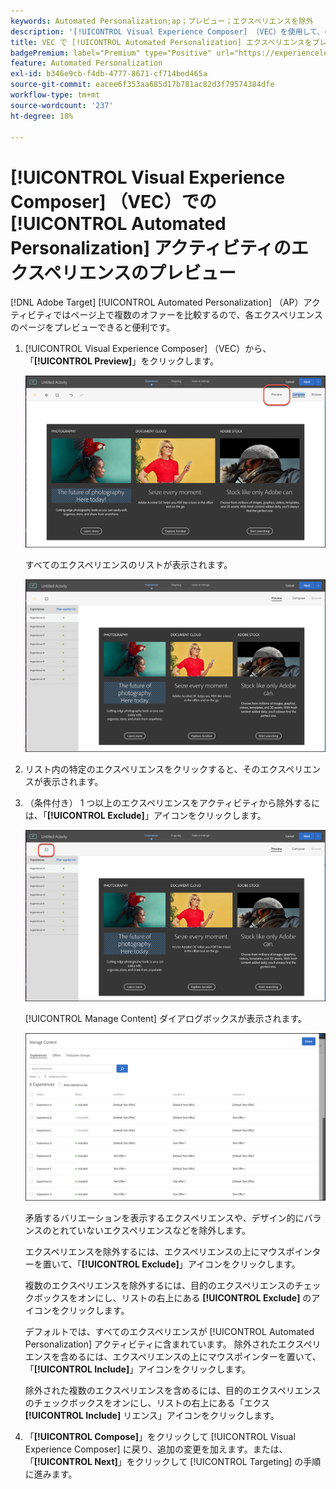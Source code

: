 ```yaml
---
keywords: Automated Personalization;ap；プレビュー；エクスペリエンスを除外
description: '[!UICONTROL Visual Experience Composer] （VEC）を使用して、の [!UICONTROL Automated Personalization] （AP）アクティビティの各エクスペリエンスをプレビュ  [!DNL Adobe Target]  する方法について説明します。'
title: VEC で [!UICONTROL Automated Personalization] エクスペリエンスをプレビューするにはどうすればよいですか？
badgePremium: label="Premium" type="Positive" url="https://experienceleague.adobe.com/docs/target/using/introduction/intro.html?lang=ja#premium newtab=true" tooltip="Target Premium に含まれる機能を確認してください。"
feature: Automated Personalization
exl-id: b346e9cb-f4db-4777-8671-cf714bed465a
source-git-commit: eacee6f353aa685d17b781ac82d3f79574384dfe
workflow-type: tm+mt
source-wordcount: '237'
ht-degree: 18%

---
```


# [!UICONTROL Visual Experience Composer] （VEC）での [!UICONTROL Automated Personalization] アクティビティのエクスペリエンスのプレビュー

[!DNL Adobe Target] [!UICONTROL Automated Personalization] （AP）アクティビティではページ上で複数のオファーを比較するので、各エクスペリエンスのページをプレビューできると便利です。

1. [!UICONTROL Visual Experience Composer] （VEC）から、「**[!UICONTROL Preview]**」をクリックします。

   ![プレビューアイコン](/help/main/c-activities/t-automated-personalization/assets/preview.png)

   すべてのエクスペリエンスのリストが表示されます。

   ![エクスペリエンスをプレビュー](/help/main/c-activities/t-automated-personalization/assets/ap_preview-new.png)

1. リスト内の特定のエクスペリエンスをクリックすると、そのエクスペリエンスが表示されます。

1. （条件付き） 1 つ以上のエクスペリエンスをアクティビティから除外するには、「**[!UICONTROL Exclude]**」アイコンをクリックします。

   ![除外アイコン](/help/main/c-activities/t-automated-personalization/assets/ap_exclude-new.png)

   [!UICONTROL Manage Content] ダイアログボックスが表示されます。

   ![コンテンツを管理ダイアログボックス](/help/main/c-activities/t-automated-personalization/assets/preview-exclude.png)

   矛盾するバリエーションを表示するエクスペリエンスや、デザイン的にバランスのとれていないエクスペリエンスなどを除外します。

   エクスペリエンスを除外するには、エクスペリエンスの上にマウスポインターを置いて、「**[!UICONTROL Exclude]**」アイコンをクリックします。

   複数のエクスペリエンスを除外するには、目的のエクスペリエンスのチェックボックスをオンにし、リストの右上にある **[!UICONTROL Exclude]** のアイコンをクリックします。

   デフォルトでは、すべてのエクスペリエンスが [!UICONTROL Automated Personalization] アクティビティに含まれています。 除外されたエクスペリエンスを含めるには、エクスペリエンスの上にマウスポインターを置いて、「**[!UICONTROL Include]**」アイコンをクリックします。

   除外された複数のエクスペリエンスを含めるには、目的のエクスペリエンスのチェックボックスをオンにし、リストの右上にある「エクス **[!UICONTROL Include]** リエンス」アイコンをクリックします。

1. 「**[!UICONTROL Compose]**」をクリックして [!UICONTROL Visual Experience Composer] に戻り、追加の変更を加えます。または、「**[!UICONTROL Next]**」をクリックして [!UICONTROL Targeting] の手順に進みます。
